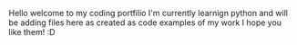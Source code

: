 Hello welcome to my coding portfilio I'm currently learnign python and will be adding files here as created as code examples of my work I hope you like them! :D

